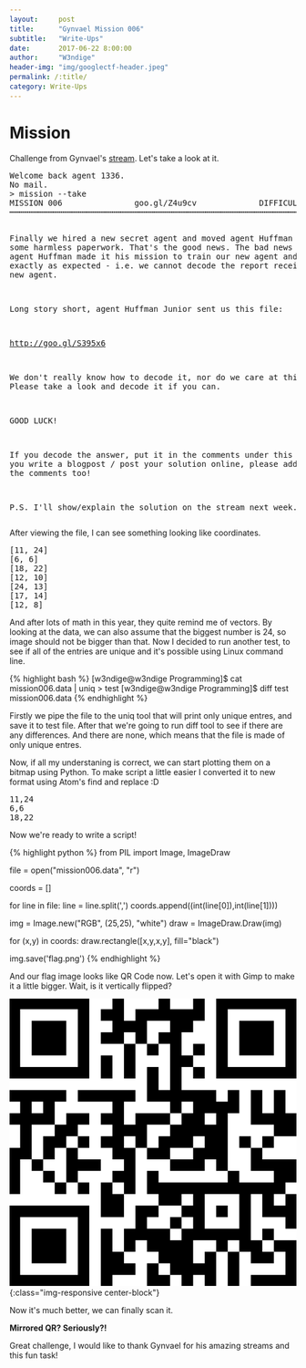 ```yaml
---
layout:     post
title:      "Gynvael Mission 006"
subtitle:   "Write-Ups"
date:       2017-06-22 8:00:00
author:     "W3ndige"
header-img: "img/googlectf-header.jpeg"
permalink: /:title/
category: Write-Ups
---
```


<h1>Mission</h1>

<p>Challenge from Gynvael's <a href="https://www.youtube.com/watch?v=KvyBn4Btv8E">stream</a>. Let's take a look at it. </p>
<pre>
Welcome back agent 1336.
No mail.
> mission --take
MISSION 006               goo.gl/Z4u9cv             DIFFICULTY: ███████░░░ [7╱10]
┅┅┅┅┅┅┅┅┅┅┅┅┅┅┅┅┅┅┅┅┅┅┅┅┅┅┅┅┅┅┅┅┅┅┅┅┅┅┅┅┅┅┅┅┅┅┅┅┅┅┅┅┅┅┅┅┅┅┅┅┅┅┅┅┅┅┅┅┅┅┅┅┅┅┅┅┅┅┅┅┅

Finally we hired a new secret agent and moved agent Huffman to do some harmless
paperwork. That's the good news. The bad news is that agent Huffman made it his
mission to train our new agent and this went exactly as expected - i.e. we cannot
decode the report received from the new agent.

Long story short, agent Huffman Junior sent us this file:

  http://goo.gl/S395x6

We don't really know how to decode it, nor do we care at this point. Please take
a look and decode it if you can.

GOOD LUCK!

If you decode the answer, put it in the comments under this video! If you write
a blogpost / post your solution online, please add a link in the comments too!

P.S. I'll show/explain the solution on the stream next week.
</pre>

<p>After viewing the file, I can see something looking like coordinates. </p>

<pre>
[11, 24]
[6, 6]
[18, 22]
[12, 10]
[24, 13]
[17, 14]
[12, 8]
</pre>

<p>And after lots of math in this year, they quite remind me of vectors. By looking at the data, we can also assume that the biggest number is 24, so image should not be bigger than that. Now I decided to run another test, to see if all of the entries are unique and it's possible using Linux command line. </p>

{% highlight bash %}
[w3ndige@w3ndige Programming]$ cat mission006.data | uniq > test
[w3ndige@w3ndige Programming]$ diff test mission006.data
{% endhighlight %}

<p>Firstly we pipe the file to the uniq tool that will print only unique entres, and save it to test file. After that we're going to run diff tool to see if there are any differences. And there are none, which means that the file is made of only unique entres. </p>

<p>Now, if all my understaning is correct, we can start plotting them on a bitmap using Python. To make script a little easier I converted it to new format using Atom's find and replace :D </p>

<pre>
11,24
6,6
18,22
</pre>

<p>Now we're ready to write a script! </p>

{% highlight python %}
from PIL import Image, ImageDraw

file = open("mission006.data", "r")

coords = []

for line in file:
    line = line.split(',')
    coords.append((int(line[0]),int(line[1])))

img = Image.new("RGB", (25,25), "white")
draw = ImageDraw.Draw(img)

for (x,y) in coords:
    draw.rectangle([x,y,x,y], fill="black")

img.save('flag.png')
{% endhighlight %}

<p>And our flag image looks like QR Code now. Let's open it with Gimp to make it a little bigger. Wait, is it vertically flipped? </p>

![QR Code](/img/gynvael-missions/qrcode.png){:class="img-responsive center-block"}

<p>Now it's much better, we can finally scan it. </p>

<p><b>Mirrored QR? Seriously?!</b></p>

<p>Great challenge, I would like to thank Gynvael for his amazing streams and this fun task! </p>

